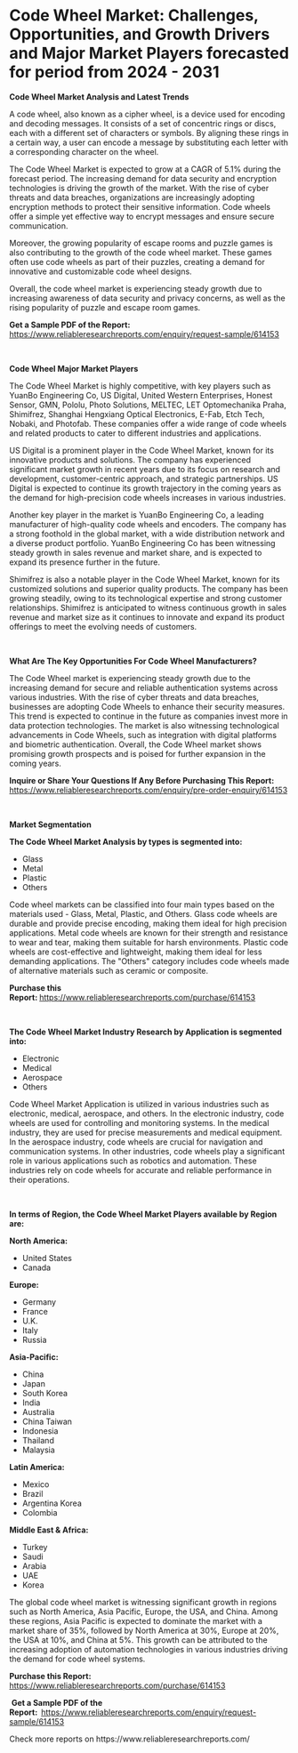 <p><h1>Code Wheel Market: Challenges, Opportunities, and Growth Drivers and Major Market Players forecasted for period from 2024 - 2031</h1></p><p><strong>Code Wheel Market Analysis and Latest Trends</strong></p>
<p><p>A code wheel, also known as a cipher wheel, is a device used for encoding and decoding messages. It consists of a set of concentric rings or discs, each with a different set of characters or symbols. By aligning these rings in a certain way, a user can encode a message by substituting each letter with a corresponding character on the wheel.</p><p>The Code Wheel Market is expected to grow at a CAGR of 5.1% during the forecast period. The increasing demand for data security and encryption technologies is driving the growth of the market. With the rise of cyber threats and data breaches, organizations are increasingly adopting encryption methods to protect their sensitive information. Code wheels offer a simple yet effective way to encrypt messages and ensure secure communication.</p><p>Moreover, the growing popularity of escape rooms and puzzle games is also contributing to the growth of the code wheel market. These games often use code wheels as part of their puzzles, creating a demand for innovative and customizable code wheel designs.</p><p>Overall, the code wheel market is experiencing steady growth due to increasing awareness of data security and privacy concerns, as well as the rising popularity of puzzle and escape room games.</p></p>
<p><strong>Get a Sample PDF of the Report:&nbsp;</strong> <a href="https://www.reliableresearchreports.com/enquiry/request-sample/614153">https://www.reliableresearchreports.com/enquiry/request-sample/614153</a></p>
<p>&nbsp;</p>
<p><strong>Code Wheel Major Market Players</strong></p>
<p><p>The Code Wheel Market is highly competitive, with key players such as YuanBo Engineering Co, US Digital, United Western Enterprises, Honest Sensor, GMN, Pololu, Photo Solutions, MELTEC, LET Optomechanika Praha, Shimifrez, Shanghai Hengxiang Optical Electronics, E-Fab, Etch Tech, Nobaki, and Photofab. These companies offer a wide range of code wheels and related products to cater to different industries and applications.</p><p>US Digital is a prominent player in the Code Wheel Market, known for its innovative products and solutions. The company has experienced significant market growth in recent years due to its focus on research and development, customer-centric approach, and strategic partnerships. US Digital is expected to continue its growth trajectory in the coming years as the demand for high-precision code wheels increases in various industries.</p><p>Another key player in the market is YuanBo Engineering Co, a leading manufacturer of high-quality code wheels and encoders. The company has a strong foothold in the global market, with a wide distribution network and a diverse product portfolio. YuanBo Engineering Co has been witnessing steady growth in sales revenue and market share, and is expected to expand its presence further in the future.</p><p>Shimifrez is also a notable player in the Code Wheel Market, known for its customized solutions and superior quality products. The company has been growing steadily, owing to its technological expertise and strong customer relationships. Shimifrez is anticipated to witness continuous growth in sales revenue and market size as it continues to innovate and expand its product offerings to meet the evolving needs of customers.</p></p>
<p>&nbsp;</p>
<p><strong>What Are The Key Opportunities For Code Wheel Manufacturers?</strong></p>
<p><p>The Code Wheel market is experiencing steady growth due to the increasing demand for secure and reliable authentication systems across various industries. With the rise of cyber threats and data breaches, businesses are adopting Code Wheels to enhance their security measures. This trend is expected to continue in the future as companies invest more in data protection technologies. The market is also witnessing technological advancements in Code Wheels, such as integration with digital platforms and biometric authentication. Overall, the Code Wheel market shows promising growth prospects and is poised for further expansion in the coming years.</p></p>
<p><strong>Inquire or Share Your Questions If Any Before Purchasing This Report:</strong> <a href="https://www.reliableresearchreports.com/enquiry/pre-order-enquiry/614153">https://www.reliableresearchreports.com/enquiry/pre-order-enquiry/614153</a></p>
<p>&nbsp;</p>
<p><strong>Market Segmentation</strong></p>
<p><strong>The Code Wheel Market Analysis by types is segmented into:</strong></p>
<p><ul><li>Glass</li><li>Metal</li><li>Plastic</li><li>Others</li></ul></p>
<p><p>Code wheel markets can be classified into four main types based on the materials used - Glass, Metal, Plastic, and Others. Glass code wheels are durable and provide precise encoding, making them ideal for high precision applications. Metal code wheels are known for their strength and resistance to wear and tear, making them suitable for harsh environments. Plastic code wheels are cost-effective and lightweight, making them ideal for less demanding applications. The "Others" category includes code wheels made of alternative materials such as ceramic or composite.</p></p>
<p><strong>Purchase this Report:&nbsp;</strong><a href="https://www.reliableresearchreports.com/purchase/614153">https://www.reliableresearchreports.com/purchase/614153</a></p>
<p>&nbsp;</p>
<p><strong>The Code Wheel Market Industry Research by Application is segmented into:</strong></p>
<p><ul><li>Electronic</li><li>Medical</li><li>Aerospace</li><li>Others</li></ul></p>
<p><p>Code Wheel Market Application is utilized in various industries such as electronic, medical, aerospace, and others. In the electronic industry, code wheels are used for controlling and monitoring systems. In the medical industry, they are used for precise measurements and medical equipment. In the aerospace industry, code wheels are crucial for navigation and communication systems. In other industries, code wheels play a significant role in various applications such as robotics and automation. These industries rely on code wheels for accurate and reliable performance in their operations.</p></p>
<p>&nbsp;</p>
<p><strong>In terms of Region, the Code Wheel Market Players available by Region are:</strong></p>
<p>
    <p> <strong> North America: </strong>
        <ul>
            <li>United States</li>
            <li>Canada</li>
        </ul>
        </p> 
    <p> <strong> Europe: </strong>
        <ul>
            <li>Germany</li>
            <li>France</li>
            <li>U.K.</li>
            <li>Italy</li>
            <li>Russia</li>
        </ul>
        </p> 
    <p> <strong> Asia-Pacific: </strong>
        <ul>
            <li>China</li>
            <li>Japan</li>
            <li>South Korea</li>
            <li>India</li>
            <li>Australia</li>
            <li>China Taiwan</li>
            <li>Indonesia</li>
            <li>Thailand</li>
            <li>Malaysia</li>
        </ul>
        </p> 
    <p> <strong> Latin America: </strong>
        <ul>
            <li>Mexico</li>
            <li>Brazil</li>
            <li>Argentina Korea</li>
            <li>Colombia</li>
        </ul>
        </p> 
    <p> <strong> Middle East & Africa: </strong>
        <ul>
            <li>Turkey</li>
            <li>Saudi</li>
            <li>Arabia</li>
            <li>UAE</li>
            <li>Korea</li>
        </ul>
    </p>
    </p>
<p><p>The global code wheel market is witnessing significant growth in regions such as North America, Asia Pacific, Europe, the USA, and China. Among these regions, Asia Pacific is expected to dominate the market with a market share of 35%, followed by North America at 30%, Europe at 20%, the USA at 10%, and China at 5%. This growth can be attributed to the increasing adoption of automation technologies in various industries driving the demand for code wheel systems.</p></p>
<p><strong>Purchase this Report: </strong><a href="https://www.reliableresearchreports.com/purchase/614153">https://www.reliableresearchreports.com/purchase/614153</a></p>
<p>&nbsp;<strong>Get a Sample PDF of the Report:&nbsp;&nbsp;</strong><a href="https://www.reliableresearchreports.com/enquiry/request-sample/614153">https://www.reliableresearchreports.com/enquiry/request-sample/614153</a></p>
<p><strong></strong></p>
<p>Check more reports on https://www.reliableresearchreports.com/</p>
